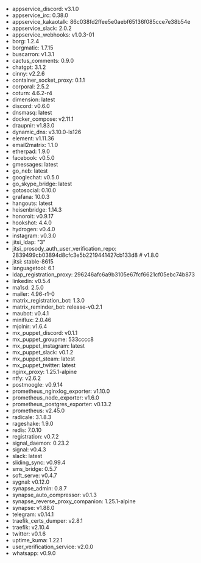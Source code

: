* appservice_discord: v3.1.0
* appservice_irc: 0.38.0
* appservice_kakaotalk: 86c038fd2ffee5e0aebf65136f085cce7e38b54e
* appservice_slack: 2.0.2
* appservice_webhooks: v1.0.3-01
* borg: 1.2.4
* borgmatic: 1.7.15
* buscarron: v1.3.1
* cactus_comments: 0.9.0
* chatgpt: 3.1.2
* cinny: v2.2.6
* container_socket_proxy: 0.1.1
* corporal: 2.5.2
* coturn: 4.6.2-r4
* dimension: latest
* discord: v0.6.0
* dnsmasq: latest
* docker_compose: v2.11.1
* draupnir: v1.83.0
* dynamic_dns: v3.10.0-ls126
* element: v1.11.36
* email2matrix: 1.1.0
* etherpad: 1.9.0
* facebook: v0.5.0
* gmessages: latest
* go_neb: latest
* googlechat: v0.5.0
* go_skype_bridge: latest
* gotosocial: 0.10.0
* grafana: 10.0.3
* hangouts: latest
* heisenbridge: 1.14.3
* honoroit: v0.9.17
* hookshot: 4.4.0
* hydrogen: v0.4.0
* instagram: v0.3.0
* jitsi_ldap: "3"
* jitsi_prosody_auth_user_verification_repo: 2839499cb03894d8cfc3e5b2219441427cb133d8 # v1.8.0
* jitsi: stable-8615
* languagetool: 6.1
* ldap_registration_proxy: 296246afc6a9b3105e67fcf6621cf05ebc74b873
* linkedin: v0.5.4
* ma1sd: 2.5.0
* mailer: 4.96-r1-0
* matrix_registration_bot: 1.3.0
* matrix_reminder_bot: release-v0.2.1
* maubot: v0.4.1
* miniflux: 2.0.46
* mjolnir: v1.6.4
* mx_puppet_discord: v0.1.1
* mx_puppet_groupme: 533cccc8
* mx_puppet_instagram: latest
* mx_puppet_slack: v0.1.2
* mx_puppet_steam: latest
* mx_puppet_twitter: latest
* nginx_proxy: 1.25.1-alpine
* ntfy: v2.6.2
* postmoogle: v0.9.14
* prometheus_nginxlog_exporter: v1.10.0
* prometheus_node_exporter: v1.6.0
* prometheus_postgres_exporter: v0.13.2
* prometheus: v2.45.0
* radicale: 3.1.8.3
* rageshake: 1.9.0
* redis: 7.0.10
* registration: v0.7.2
* signal_daemon: 0.23.2
* signal: v0.4.3
* slack: latest
* sliding_sync: v0.99.4
* sms_bridge: 0.5.7
* soft_serve: v0.4.7
* sygnal: v0.12.0
* synapse_admin: 0.8.7
* synapse_auto_compressor: v0.1.3
* synapse_reverse_proxy_companion: 1.25.1-alpine
* synapse: v1.88.0
* telegram: v0.14.1
* traefik_certs_dumper: v2.8.1
* traefik: v2.10.4
* twitter: v0.1.6
* uptime_kuma: 1.22.1
* user_verification_service: v2.0.0
* whatsapp: v0.9.0
